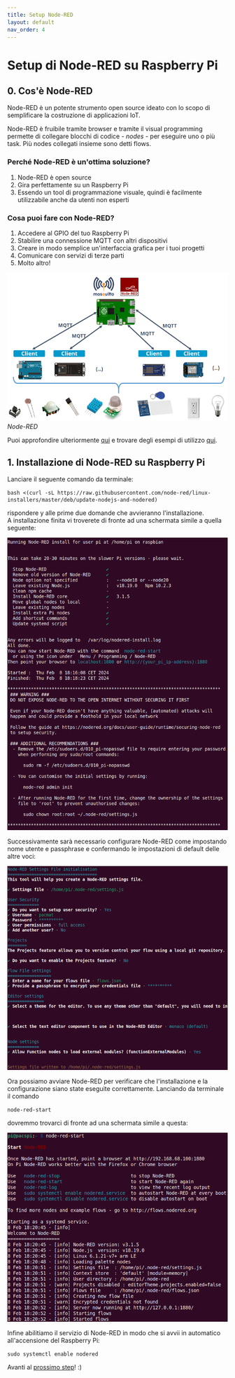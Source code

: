 ```yaml
---
title: Setup Node-RED
layout: default
nav_order: 4
---
```


# Setup di Node-RED su Raspberry Pi

## 0. Cos'è Node-RED

Node-RED è un potente strumento open source ideato con lo scopo di semplificare la costruzione di applicazioni IoT.

Node-RED è fruibile tramite browser e tramite il visual programming permette di collegare blocchi di codice - *nodes* - per eseguire uno o più task. Più nodes collegati insieme sono detti flows.

### Perché Node-RED è un'ottima soluzione?

1. Node-RED è open source
2. Gira perfettamente su un Raspberry Pi
3. Essendo un tool di programmazione visuale, quindi è facilmente utilizzabile anche da utenti non esperti

### Cosa puoi fare con Node-RED?

1. Accedere al GPIO del tuo Raspberry Pi 
2. Stabilire una connessione MQTT con altri dispositivi
3. Creare in modo semplice un'interfaccia grafica per i tuoi progetti
4. Comunicare con servizi di terze parti
5. Molto altro!

![Node-RED](./images/home_automation_example.png)  
*Node-RED*

Puoi approfondire ulteriormente [qui](https://mosquitto.org/) e trovare degli esempi di utilizzo [qui](https://flows.nodered.org/).

## 1. Installazione di Node-RED su Raspberry Pi

Lanciare il seguente comando da terminale:

```
bash <(curl -sL https://raw.githubusercontent.com/node-red/linux-installers/master/deb/update-nodejs-and-nodered)
```

rispondere y alle prime due domande che avvieranno l'installazione.  
A installazione finita vi troverete di fronte ad una schermata simile a quella seguente:

![Node-RED Install](./images/nodered_install.png)

Successivamente sarà necessario configurare Node-RED come impostando nome utente e passphrase e confermando le impostazioni di default delle altre voci:

![Node-RED Config](./images/nodered_config.png)

Ora possiamo avviare Node-RED per verificare che l'installazione e la configurazione siano state eseguite correttamente. Lanciando da terminale il comando

```
node-red-start
```

dovremmo trovarci di fronte ad una schermata simile a questa:

![Node-RED Start](./images/nodered_start.png)

Infine abilitiamo il servizio di Node-RED in modo che si avvii in automatico all'accensione del Raspberry Pi:

```
sudo systemctl enable nodered
```

Avanti al [prossimo step](./nodered_config.html)! :)
